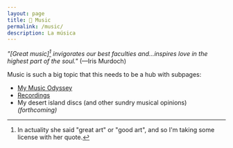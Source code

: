 ```yaml
---
layout: page
title: 🎼 Music
permalink: /music/
description: La música
---
```

*"[Great music][^1] invigorates our best faculties and...inspires love in the highest part of the soul."* (—Iris Murdoch)

[^1]:In actuality she said "great art" or "good art", and so I'm taking some license with her quote.

Music is such a big topic that this needs to be a hub with subpages:
- [My Music Odyssey](/musicbio/)
- [Recordings](/recordings/)
- My desert island discs (and other sundry musical opinions) *(forthcoming)*